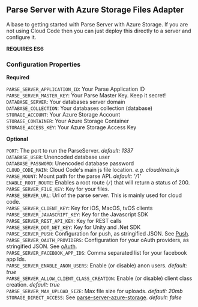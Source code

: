 ## Parse Server with Azure Storage Files Adapter
A base to getting started with Parse Server with Azure Storage. If you are not using Cloud Code then you can just deploy this directly to a server and configure it.

**REQUIRES ES6**

### Configuration Properties
**Required**

`PARSE_SERVER_APPLICATION_ID`: Your Parse Application ID  
`PARSE_SERVER_MASTER_KEY`: Your Parse Master Key. Keep it secret!  
`DATABASE_SERVER`: Your databases server domain  
`DATABASE_COLLECTION`: Your databases collection (database)  
`STORAGE_ACCOUNT`: Your Azure Storage Account  
`STORAGE_CONTAINER`: Your Azure Storage Container  
`STORAGE_ACCESS_KEY`: Your Azure Storage Access Key  

**Optional**

`PORT`: The port to run the ParseServer. _default: 1337_  
`DATABASE_USER`: Unencoded database user  
`DATABASE_PASSWORD`: Unencoded database password  
`CLOUD_CODE_MAIN`: Cloud Code's main js file location. _e.g. cloud/main.js_  
`PARSE_MOUNT`: Mount path for the parse API. _default: '/1'_  
`ENABLE_ROOT_ROUTE`: Enables a root route (`/`) that will return a status of 200.  
`PARSE_SERVER_FILE_KEY`: Key for your files.  
`PARSE_SERVER_URL`: Url of the parse server. This is mainly used for cloud code.  
`PARSE_SERVER_CLIENT_KEY`: Key for iOS, MacOS, tvOS clients  
`PARSE_SERVER_JAVASCRIPT_KEY`: Key for the Javascript SDK  
`PARSE_SERVER_REST_API_KEY`: Key for REST calls  
`PARSE_SERVER_DOT_NET_KEY`: Key for Unity and .Net SDK  
`PARSE_SERVER_PUSH`: Configuration for push, as stringified JSON. See [Push](https://github.com/ParsePlatform/parse-server/wiki/Push).  
`PARSE_SERVER_OAUTH_PROVIDERS`: Configuration for your oAuth providers, as stringified JSON. See [oAuth](https://github.com/ParsePlatform/parse-server/wiki/Parse-Server-Guide#oauth).  
`PARSE_SERVER_FACEBOOK_APP_IDS`: Comma separated list for your facebook app Ids.  
`PARSE_SERVER_ENABLE_ANON_USERS`: Enable (or disable) anon users. _default: true_  
`PARSE_SERVER_ALLOW_CLIENT_CLASS_CREATION`: Enable (or disable) client class creation. _default: true_  
`PARSE_SERVER_MAX_UPLOAD_SIZE`: Max file size for uploads. _defautl: 20mb_  
`STORAGE_DIRECT_ACCESS`: See [parse-server-azure-storage](https://github.com/felixrieseberg/parse-server-azure-storage/blob/master/README.md#direct-access "Direct Access"). _default: false_